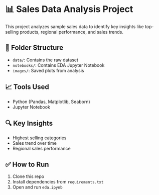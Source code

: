 # 📊 Sales Data Analysis Project

This project analyzes sample sales data to identify key insights like top-selling products, regional performance, and sales trends.

## 📁 Folder Structure
- `data/`: Contains the raw dataset
- `notebooks/`: Contains EDA Jupyter Notebook
- `images/`: Saved plots from analysis

## 📈 Tools Used
- Python (Pandas, Matplotlib, Seaborn)
- Jupyter Notebook

## 🔍 Key Insights
- Highest selling categories
- Sales trend over time
- Regional sales performance

## ✅ How to Run
1. Clone this repo
2. Install dependencies from `requirements.txt`
3. Open and run `eda.ipynb`
